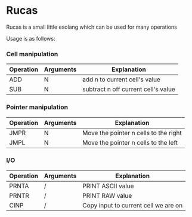 # Rucas
Rucas is a small little esolang which can be used for many operations

Usage is as follows:

### Cell manipulation
| Operation | Arguments | Explanation |
| ----------- | ----------- | ----------- |
| ADD | N | add n to current cell's value |
| SUB |  N | subtract n  off current cell's value |

### Pointer manipulation
| Operation | Arguments | Explanation |
| ----------- | ----------- | ----------- |
| JMPR | N | Move the pointer n cells to the right |
| JMPL |  N | Move the pointer n cells to the left |

### I/O 
| Operation | Arguments | Explanation |
| ----------- | ----------- | ----------- |
| PRNTA | / | PRINT ASCII value |
| PRNTR | / | PRINT RAW value |
| CINP |  / | Copy input to current cell we are on |
